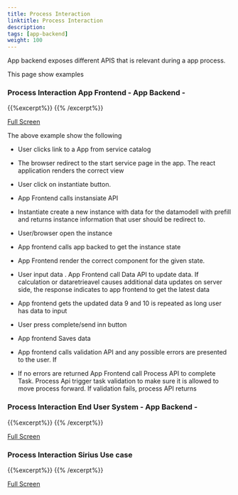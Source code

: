 ```yaml
---
title: Process Interaction
linktitle: Process Interaction
description:  
tags: [app-backend]
weight: 100
---
```


App backend exposes different APIS that is relevant during a app process. 

This page show examples

### Process Interaction App Frontend - App Backend - 

{{%excerpt%}}
<object data="../process_interaction.svg" type="image/svg+xml" style="width: 100%;  max-width: 800px;"></object>
{{% /excerpt%}}


[Full Screen](../process_interaction.svg)

The above example show the following

- User clicks link to a App from service catalog
- The browser redirect to the start service page in the app. The react application renders the correct view
- User click on instantiate button.
- App Frontend calls instansiate API
- Instantiate create a new instance with data for the datamodell with prefill and returns instance information that user should be redirect to.
- User/browser open the instance
- App frontend calls app backed to get the instance state
- App Frontend render the correct component for the given state.
- User input data . App Frontend call Data API to update data. If calculation or dataretrieavel causes additional data updates on server side, the response indicates to app frontend to get the latest data
- App frontend gets the updated data
9 and 10 is repeated as long user has data to input

- User press complete/send inn button
- App frontend Saves data
- App frontend calls validation API and any possible errors are presented to the user. If 
- If no errors are returned App Frontend call Process API to complete Task. Process Api trigger task validation to make sure it is allowed to move process forward. If validation fails, process API returns


### Process Interaction End User System - App Backend - 

{{%excerpt%}}
<object data="../process_interaction_eus.svg" type="image/svg+xml" style="width: 100%;  max-width: 800px;"></object>
{{% /excerpt%}}

[Full Screen](../process_interaction_eus.svg)


### Process Interaction Sirius Use case 

{{%excerpt%}}
<object data="../process_interaction_sirius.svg" type="image/svg+xml" style="width: 100%;  max-width: 800px;"></object>
{{% /excerpt%}}

[Full Screen](../process_interaction_sirius.svg)

